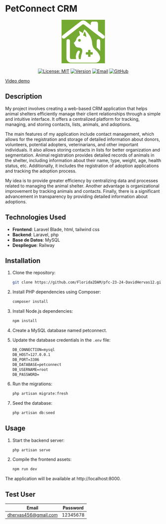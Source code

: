 # PetConnect CRM

<p align="center">
  <img src="logo.png" alt="Logo" width="140" height="140">
</p>

<p align="center">
  <a href="https://opensource.org/licenses/MIT"><img src="https://img.shields.io/badge/License-MIT-red.svg" alt="License: MIT"></a>
  <a href="https://github.com/Florida2DAM/pfc-23-24-DavidHervas12/tag/v1.0.0"><img src="https://img.shields.io/badge/Version-1.0.0-green.svg" alt="Version"></a>
  <a href="mailto:david.hervas456@gmail.com"><img src="https://img.shields.io/badge/Email-david.hervas456@gmail.com-blue" alt="Email"></a>
  <a href="https://github.com/DavidHervas12"><img src="https://img.shields.io/badge/GitHub-DavidHervas12-blue.svg" alt="GitHub"></a>
</p>

[Video demo](https://youtu.be/Lp9F0MCTPVg?si=H45bnqXt5ZBBFrwG)

## Description

My project involves creating a web-based CRM application that helps animal shelters efficiently manage their client relationships through a simple and intuitive interface. It offers a centralized platform for tracking, managing, and storing contacts, lists, animals, and adoptions.

The main features of my application include contact management, which allows for the registration and storage of detailed information about donors, volunteers, potential adopters, veterinarians, and other important individuals. It also allows storing contacts in lists for better organization and segmentation. Animal registration provides detailed records of animals in the shelter, including information about their name, type, weight, age, health status, etc. Additionally, it includes the registration of adoption applications and tracking the adoption process.

My idea is to provide greater efficiency by centralizing data and processes related to managing the animal shelter. Another advantage is organizational improvement by tracking animals and contacts. Finally, there is a significant advancement in transparency by providing detailed information about adoptions.

## Technologies Used

- **Frontend**: Laravel Blade, html, tailwind css
- **Backend**: Laravel, php
- **Base de Datos**: MySQL
- **Despliegue**: Railway

## Installation

1. Clone the repository:
    ```bash
    git clone https://github.com/Florida2DAM/pfc-23-24-DavidHervas12.git
    ```
3. Install PHP dependencies using Composer:
    ```bash
    composer install
    ```
4. Install Node.js dependencies:
    ```bash
    npm install
    ```
5. Create a MySQL database named petconnect.

6. Update the database credentials in the `.env` file:
    ```plaintext
    DB_CONNECTION=mysql
    DB_HOST=127.0.0.1
    DB_PORT=3306
    DB_DATABASE=petconnect
    DB_USERNAME=root
    DB_PASSWORD=
    ```

7. Run the migrations:
    ```bash
    php artisan migrate:fresh
    ```
    
8. Seed the database:
    ```bash
    php artisan db:seed
    ```

## Usage

1. Start the backend server:
    ```bash
    php artisan serve
    ```
    
2. Compile the frontend assets:
    ```bash
    npm run dev
    ```

The application will be available at http://localhost:8000.

## Test User

| Email              | Password     |
|--------------------|--------------|
| dhervas456@gmail.com | 12345678   |
